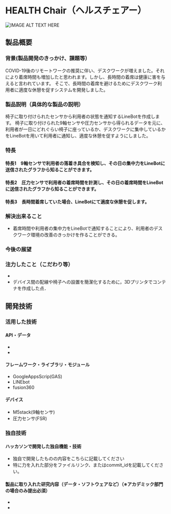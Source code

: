 # HEALTH Chair（ヘルスチェアー）

![IMAGE ALT TEXT HERE](https://cdn.discordapp.com/attachments/889072819584008228/903646494647787550/aac43b34386cfe67.jpg)

## 製品概要
### 背景(製品開発のきっかけ、課題等）
COVID-19後のリモートワークの推奨に伴い、デスクワークが増えました。それにより着席時間も増加したと思われます。しかし、長時間の着席は健康に害を与えると言われています。  そこで、長時間の着席を避けるためにデスクワーク利用者に適度な休憩を促すシステムを開発しました。　　

### 製品説明（具体的な製品の説明）
椅子に取り付けられたセンサから利用者の状態を通知するLineBotを作成します。 
椅子に取り付けられた9軸センサや圧力センサから得られるデータを元に、利用者が一日にどれぐらい椅子に座っているか、デスクワークに集中しているかをLineBotを用いて利用者に通知し、適度な休憩を促すようにしました。

### 特長
#### 特長1　9軸センサで利用者の落着き具合を検知し、その日の集中力をLineBotに送信されたグラフから知ることができます。　　　
#### 特長2　圧力センサで利用者の着席時間を計測し、その日の着席時間をLineBotに送信されたグラフから知ることができます。  
#### 特長3　長時間着席していた場合、LineBotにて適度な休憩を促します。　　

### 解決出来ること
* 着席時間や利用者の集中力をLineBotで通知することにより、利用者のデスクワーク環境の改善のきっかけを作ることができる。

### 今後の展望


### 注力したこと（こだわり等）
* 
* デバイス間の配線や椅子への設置を簡潔化するために，3Dプリンタでコンテナを作成した点．

## 開発技術
### 活用した技術
#### API・データ
* 
* 

#### フレームワーク・ライブラリ・モジュール
* GoogleAppsScrip(GAS)
* LINEbot
* fusion360

#### デバイス
* M5stack(9軸センサ) 
* 圧力センサ(FSR)

### 独自技術
#### ハッカソンで開発した独自機能・技術
* 独自で開発したものの内容をこちらに記載してください
* 特に力を入れた部分をファイルリンク、またはcommit_idを記載してください。

#### 製品に取り入れた研究内容（データ・ソフトウェアなど）（※アカデミック部門の場合のみ提出必須）
* 
* 
